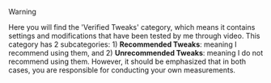 > [!WARNING]  
> Here you will find the 'Verified Tweaks' category, which means it contains settings and modifications that have been tested by me through video. This category has 2 subcategories: 1) **Recommended Tweaks**: meaning I recommend using them, and 2) **Unrecommended Tweaks**: meaning I do not recommend using them. However, it should be emphasized that in both cases, you are responsible for conducting your own measurements.
